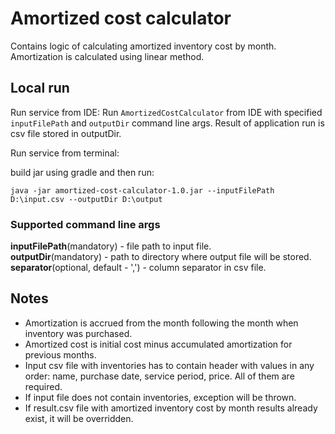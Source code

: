 # Amortized cost calculator
Contains logic of calculating amortized inventory cost by month. Amortization is calculated using
linear method.


## Local run

Run service from IDE:
Run `AmortizedCostCalculator` from IDE with specified `inputFilePath` and `outputDir` command 
line args.
Result of application run is csv file stored in outputDir.

Run service from terminal:

build jar using gradle and then run:
```console
java -jar amortized-cost-calculator-1.0.jar --inputFilePath D:\input.csv --outputDir D:\output
```

### Supported command line args

**inputFilePath**(mandatory) - file path to input file.<br>
**outputDir**(mandatory) - path to directory where output file will be stored.<br>
**separator**(optional, default - ',') - column separator in csv file.<br>


## Notes
- Amortization is accrued from the month following the month when inventory was purchased. 
- Amortized cost is initial cost minus accumulated amortization for previous months. 
- Input csv file with inventories has to contain header with values in any order: name, purchase date,
  service period, price. All of them are required.
- If input file does not contain inventories, exception will be thrown.
- If result.csv file with amortized inventory cost by month results already exist, it will be overridden.
